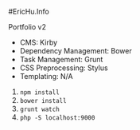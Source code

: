 #EricHu.Info
                                                                              

Portfolio v2

- CMS: Kirby
- Dependency Management: Bower
- Task Management: Grunt
- CSS Preprocessing: Stylus
- Templating: N/A

1. `npm install`
2. `bower install`
3. `grunt watch`
4. `php -S localhost:9000`